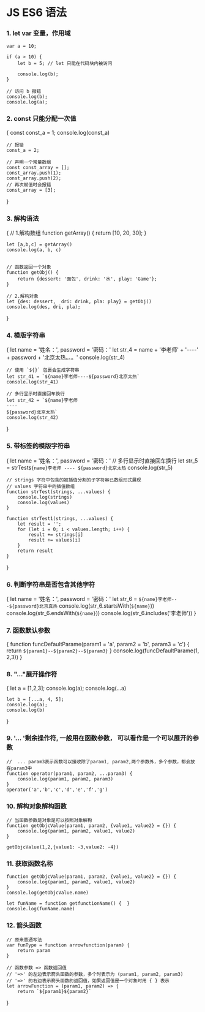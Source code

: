 # JS ES6 语法

### 1. let var 变量，作用域

    var a = 10;

    if (a > 10) {
        let b = 5; // let 只能在代码块内被访问

        console.log(b);
    }

    // 访问 b 报错
    console.log(b);
    console.log(a);


### 2. const 只能分配一次值

{
    const const_a = 1;
    console.log(const_a)

    // 报错
    const_a = 2;

    // 声明一个常量数组
    const const_array = [];
    const_array.push(1);
    const_array.push(2);
    // 再次赋值时会报错
    const_array = [3];

}

### 3. 解构语法
{
    // 1.解构数组
    function getArray() {
        return [10, 20, 30];
    }

    let [a,b,c] = getArray()
    console.log(a, b, c)


    // 函数返回一个对象
    function getObj() {
        return {dessert: '面包', drink: '水', play: 'Game'};
    }

    // 2.解构对象
    let {des: dessert,  dri: drink, pla: play} = getObj()
    console.log(des, dri, pla);
}

### 4. 模版字符串
{
    let name = '姓名：', password = '密码：'
    let str_4 = name + '李老师' + '----' + password + '北京太热。。。'
    console.log(str_4)

    // 使用 `${}` 包裹会生成字符串
    let str_41 = `${name}李老师----${password}北京太热`
    console.log(str_41)

    // 多行显示时直接回车换行
    let str_42 = `${name}李老师
    ----
    ${password}北京太热`
    console.log(str_42)
}

###  5. 带标签的模版字符串

{
    let name = '姓名：', password = '密码：'
    // 多行显示时直接回车换行
    let str_5 = strTest`${name}李老师 ---- ${password}北京太热`
    console.log(str_5)


    // strings 字符中包含的被插值分割的子字符串已数组形式展现
    // values 字符串中的插值数组
    function strTest(strings, ...values) {
        console.log(strings)
        console.log(values)
    }

    function strTest1(strings, ...values) {
        let result = '';
        for (let i = 0; i < values.length; i++) {
            result += strings[i]
            result += values[i]
        }
        return result
    }
}

###  6. 判断字符串是否包含其他字符

{
    let name = '姓名：', password = '密码：'
    let str_6 = `${name}李老师---${password}北京真热`
    console.log(str_6.startsWith(`${name}`))
    console.log(str_6.endsWith(`${name}`))
    console.log(str_6.includes('李老师'))
}

###  7. 函数默认参数
{
    function funcDefaultParame(param1 = 'a', param2 = 'b', param3 = 'c') {
        return `${param1}--${param2}--${param3}`
    }
    console.log(funcDefaultParame(1, 2,3))
}


###  8. "..."展开操作符


{
    let a = [1,2,3];
    console.log(a);
    console.log(...a)

    let b = [...a, 4, 5];
    console.log(a);
    console.log(b)
}

###  9. '... '剩余操作符, 一般用在函数参数， 可以看作是一个可以展开的参数


    //  ... param3表示函数可以接收除了param1, param2,两个参数外，多个参数，都会放在param3中
    function operator(param1, param2, ...param3) {
        console.log(param1, param2, param3)
    }
    operator('a','b','c','d','e','f','g')




###  10. 解构对象解构函数

    // 当函数参数是对象是可以按照对象解构
    function getObjcValue(param1, param2, {value1, value2} = {}) {
        console.log(param1, param2, value1, value2)
    }

    getObjcValue(1,2,{value1: -3,value2: -4})



###  11. 获取函数名称


    function getObjcValue(param1, param2, {value1, value2} = {}) {
        console.log(param1, param2, value1, value2)
    }
    console.log(getObjcValue.name)

    let funName = function getfunctionName() {  }
    console.log(funName.name)


###  12. 箭头函数


    // 原来普通写法
    var funType = function arrowfunction(param) {
        return param
    }

    // 函数参数 => 函数返回值
    // '=>' 的左边表示箭头函数的参数，多个时表示为 (param1, param2, param3)
    // '=>' 的右边表示箭头函数的返回值，如果返回值是一个对象时用 { } 表示
    let arrowFunction = (param1, param2) => {
        return `${param1}${param2}`
   
   
}